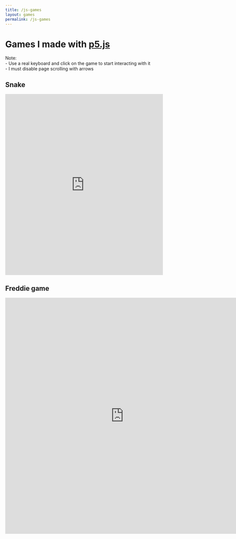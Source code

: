 ```yaml
---
title: /js-games
layout: games
permalink: /js-games
---
```


<h1>Games I made with <a href="https://p5js.org/" target="_blank" rel="noopener noreferrer">p5.js</a></h1>

Note:<br>- Use a real keyboard and click on the game to start interacting with it<br>- I must disable page scrolling with arrows

<h2>Snake</h2>

<iframe src="https://editor.p5js.org/Plotkine/present/wt0UfN_ce" width="500px" height="575px" frameBorder="0" title="snake"></iframe>

<h2>Freddie game</h2>

<iframe src="https://editor.p5js.org/Plotkine/present/_6t0LDFnp" width="750px" height="750px" frameBorder="0" title="freddieGame"></iframe>

<!-- must disable page scrolling with arrows -->
